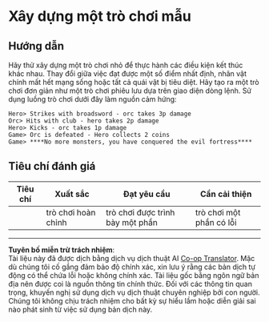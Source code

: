 <!--
CO_OP_TRANSLATOR_METADATA:
{
  "original_hash": "24201cf428c7edba1ccec2a78a0dd8f8",
  "translation_date": "2025-08-27T22:42:16+00:00",
  "source_file": "6-space-game/6-end-condition/assignment.md",
  "language_code": "vi"
}
-->
# Xây dựng một trò chơi mẫu

## Hướng dẫn

Hãy thử xây dựng một trò chơi nhỏ để thực hành các điều kiện kết thúc khác nhau. Thay đổi giữa việc đạt được một số điểm nhất định, nhân vật chính mất hết mạng sống hoặc tất cả quái vật bị tiêu diệt. Hãy tạo ra một trò chơi đơn giản như một trò chơi phiêu lưu dựa trên giao diện dòng lệnh. Sử dụng luồng trò chơi dưới đây làm nguồn cảm hứng:

```
Hero> Strikes with broadsword - orc takes 3p damage
Orc> Hits with club - hero takes 2p damage
Hero> Kicks - orc takes 1p damage
Game> Orc is defeated - Hero collects 2 coins
Game> ****No more monsters, you have conquered the evil fortress****
```

## Tiêu chí đánh giá

| Tiêu chí  | Xuất sắc                | Đạt yêu cầu                 | Cần cải thiện              |
| --------- | ----------------------- | --------------------------- | -------------------------- |
|           | trò chơi hoàn chỉnh     | trò chơi được trình bày một phần | trò chơi một phần có lỗi   |

---

**Tuyên bố miễn trừ trách nhiệm**:  
Tài liệu này đã được dịch bằng dịch vụ dịch thuật AI [Co-op Translator](https://github.com/Azure/co-op-translator). Mặc dù chúng tôi cố gắng đảm bảo độ chính xác, xin lưu ý rằng các bản dịch tự động có thể chứa lỗi hoặc không chính xác. Tài liệu gốc bằng ngôn ngữ bản địa nên được coi là nguồn thông tin chính thức. Đối với các thông tin quan trọng, khuyến nghị sử dụng dịch vụ dịch thuật chuyên nghiệp bởi con người. Chúng tôi không chịu trách nhiệm cho bất kỳ sự hiểu lầm hoặc diễn giải sai nào phát sinh từ việc sử dụng bản dịch này.